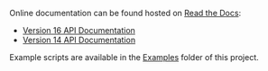 Online documentation can be found hosted on [Read the Docs](http://www.readthedocs.org):
 * [Version 16 API Documentation](http://netld-sdk.readthedocs.org/en/master/)
 * [Version 14 API Documentation](http://netld-sdk.readthedocs.org/en/14.06/)

Example scripts are available in the [Examples](https://github.com/logicvein/NetLD-SDK/tree/14.06/Examples) folder of this project.
